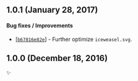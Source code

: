 ## 1.0.1 (January 28, 2017)

#### Bug fixes / Improvements

* [[`b67816e82e`](https://github.com/alrra/browser-logos/commit/b67816e82e918ec5c624bba72ba2f0ec3e512b3b)] -
  Further optimize `iceweasel.svg`.


## 1.0.0 (December 18, 2016)

✨
